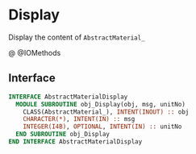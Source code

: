 # Display

Display the content of `AbstractMaterial_`

@<span class="badge badge--secondary"> @IOMethods </span>

## Interface

```fortran
INTERFACE AbstractMaterialDisplay
  MODULE SUBROUTINE obj_Display(obj, msg, unitNo)
    CLASS(AbstractMaterial_), INTENT(INOUT) :: obj
    CHARACTER(*), INTENT(IN) :: msg
    INTEGER(I4B), OPTIONAL, INTENT(IN) :: unitNo
  END SUBROUTINE obj_Display
END INTERFACE AbstractMaterialDisplay
```
